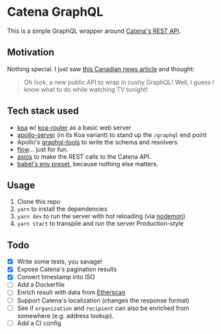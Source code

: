# Catena GraphQL

This is a simple GraphQL wrapper around [Catena's REST API](https://api.explorecatena.com).

## Motivation

Nothing special. I just saw [this Canadian news article](https://globalnews.ca/news/3977745/ethereum-blockchain-canada-nrc/) and thought:

> Oh look, a new public API to wrap in cushy GraphQL! Well, I guess I know what to do while watching TV tonight!

## Tech stack used

* [koa](https://github.com/koajs/koa/blob/master/docs/koa-vs-express.md) w/ [koa-router](https://github.com/alexmingoia/koa-router) as a basic web server
* [apollo-server](https://github.com/apollographql/apollo-server) (in its Koa variant) to stand up the `/graphql` end point
* Apollo's [graphql-tools](https://www.npmjs.com/package/graphql-tools) to write the schema and resolvers
* [flow](https://flow.org/)... just for fun.
* [axios](https://www.npmjs.com/package/axios) to make the REST calls to the Catena API.
* [babel's env preset](https://babeljs.io/docs/plugins/preset-env), because nothing else matters.

## Usage

1. Clone this repo
2. `yarn` to install the dependencies
3. `yarn dev` to run the server with hot reloading (via [nodemon](https://github.com/remy/nodemon))
4. `yarn start` to transpile and run the server Production-style

## Todo

* [x] Write some tests, you savage!
* [x] Expose Catena's pagination results
* [x] Convert timestamp into ISO
* [ ] Add a Dockerfile
* [ ] Enrich result with data from [Etherscan](https://etherscan.io/apis)
* [ ] Support Catena's localization (changes the response format)
* [ ] See if `organization` and `recipient` can also be enriched from somewhere (e.g. address lookup).
* [ ] Add a CI config
